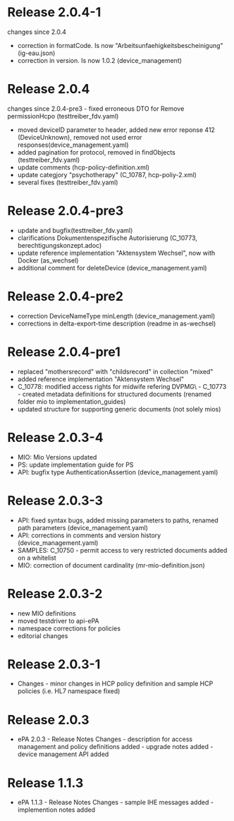 # Release 2.0.4-1
changes since 2.0.4
 - correction in formatCode. Is now "Arbeitsunfaehigkeitsbescheinigung" (ig-eau.json)
 - correction in version. Is now 1.0.2 (device_management)


# Release 2.0.4
changes since 2.0.4-pre3 - fixed erroneous DTO for Remove permissionHcpo (testtreiber_fdv.yaml)
 - moved deviceID parameter to header, added new error reponse 412 (DeviceUnknown), removed not used error responses(device_management.yaml)
 - added pagination for protocol, removed in findObjects (testtreiber_fdv.yaml)
 - update comments (hcp-policy-definition.xml)
 - update categjory "psychotherapy" (C_10787, hcp-poliy-2.xml)
 - several fixes (testtreiber_fdv.yaml)


# Release 2.0.4-pre3
- update and bugfix(testtreiber_fdv.yaml)
 - clarifications Dokumentenspezifische Autorisierung (C_10773, berechtigungskonzept.adoc)
 - update reference implementation "Aktensystem Wechsel", now with Docker (as_wechsel)
 - additional comment for deleteDevice (device_management.yaml)


# Release 2.0.4-pre2
- correction DeviceNameType minLength (device_management.yaml)
 - corrections in delta-export-time description (readme in as-wechsel)


# Release 2.0.4-pre1
- replaced "mothersrecord" with "childsrecord" in collection "mixed"
 - added reference implementation "Aktensystem Wechsel"
 - C_10778: modified access rights for midwife refering DVPMG\ - C_10773 - created metadata definitions for structured documents (renamed folder mio to implementation_guides)
 - updated structure for supporting generic documents (not solely mios)


# Release 2.0.3-4
- MIO: Mio Versions updated
 - PS: update implementation guide for PS
 - API: bugfix type AuthenticationAssertion (device_management.yaml)


# Release 2.0.3-3
- API: fixed syntax bugs, added missing parameters to paths, renamed path parameters (device_management.yaml)
 - API: corrections in comments and version history (device_management.yaml)
 - SAMPLES: C_10750 - permit access to very restricted documents added on a whitelist
 - MIO: correction of document cardinality (mr-mio-definition.json)


# Release 2.0.3-2
- new MIO definitions
 - moved testdriver to api-ePA
 - namespace corrections for policies
 - editorial changes


# Release 2.0.3-1
 - Changes - minor changes in HCP policy definition and sample HCP policies (i.e. HL7 namespace fixed)


# Release 2.0.3
 - ePA 2.0.3 - Release Notes Changes - description for access management and policy definitions added - upgrade notes added - device management API added

# Release 1.1.3
 - ePA 1.1.3 - Release Notes Changes - sample IHE messages added - implemention notes added

